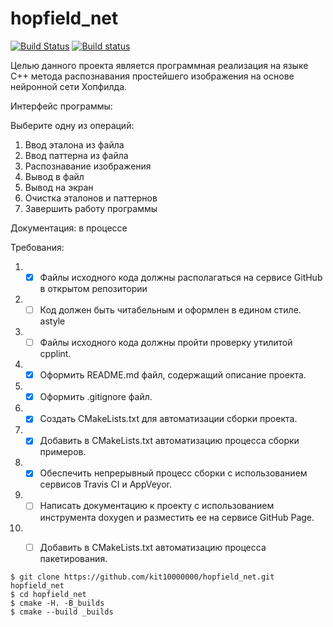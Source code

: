 # hopfield_net
[![Build Status](https://travis-ci.org/kit10000000/hopfield_net.svg?branch=master)](https://travis-ci.org/kit10000000/hopfield_net)
[![Build status](https://ci.appveyor.com/api/projects/status/6tueohl8ln6lont9?svg=true)](https://ci.appveyor.com/project/kit10000000/hopfield-net)

Целью данного проекта является программная реализация на языке C++ метода распознавания простейшего изображения на основе нейронной сети Хопфилда.

Интерфейс программы:

Выберите одну из операций:
1. Ввод эталона из файла
2. Ввод паттерна из файла
3. Распознавание изображения
4. Вывод в файл
5. Вывод на экран
6. Очистка эталонов и паттернов
7. Завершить работу программы

Документация: в процессе

Требования:
1. - [x] Файлы исходного кода должны располагаться на сервисе GitHub
в открытом репозитории
2. - [ ] Код должен быть читабельным и оформлен в едином стиле.
astyle
3. - [ ] Файлы исходного кода должны пройти проверку утилитой
cpplint.
4. - [x] Оформить README.md файл, содержащий описание проекта.
5. - [x] Оформить .gitignore файл.
6. - [x] Создать CMakeLists.txt для автоматизации сборки проекта.
7. - [x] Добавить в CMakeLists.txt автоматизацию процесса сборки
примеров.
8. - [x] Обеспечить непрерывный процесс сборки с использованием сервисов Travis CI и AppVeyor.
9. - [ ] Написать документацию к проекту с использованием инструмента
doxygen и разместить ее на сервисе GitHub Page.
10. - [ ] Добавить в CMakeLists.txt автоматизацию процесса
пакетирования.


```ShellSession
$ git clone https://github.com/kit10000000/hopfield_net.git hopfield_net
$ cd hopfield_net
$ cmake -H. -B_builds 
$ cmake --build _builds 
```
